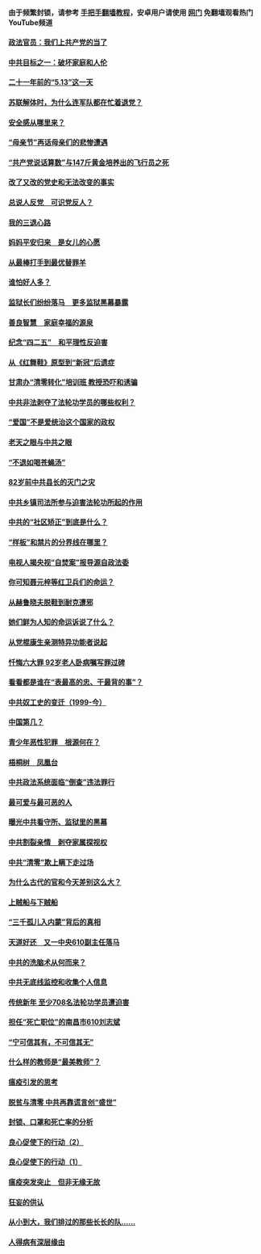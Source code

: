 #### 由于频繁封锁，请参考 [手把手翻墙教程](https://github.com/gfw-breaker/guides/wiki/)，安卓用户请使用 [网门](https://github.com/gfw-breaker/nogfw/blob/master/dl.md?t=05220401) 免翻墙观看热门YouTube频道 

#### [政法官员：我们上共产党的当了](../pages/19/425351.md?t=05220401) 

#### [中共目标之一：破坏家庭和人伦](../pages/19/424454.md?t=05220401) 

#### [二十一年前的“5.13”这一天](../pages/19/424814.md?t=05220401) 

#### [苏联解体时，为什么连军队都在忙着退党？](../pages/19/424335.md?t=05220401) 

#### [安全感从哪里来？](../pages/19/424336.md?t=05220401) 

#### [“母亲节”再话母亲们的悲惨遭遇](../pages/19/424234.md?t=05220401) 

#### [“共产党说话算数”与147斤黄金培养出的飞行员之死](../pages/19/424115.md?t=05220401) 

#### [改了又改的党史和无法改变的事实](../pages/19/424037.md?t=05220401) 

#### [总说人反党　可识党反人？](../pages/19/423820.md?t=05220401) 

#### [我的三退心路](../pages/19/423876.md?t=05220401) 

#### [妈妈平安归来　是女儿的心愿](../pages/19/423947.md?t=05220401) 

#### [从最棒打手到最优替罪羊](../pages/19/423819.md?t=05220401) 

#### [谁怕好人多？](../pages/19/423774.md?t=05220401) 

#### [监狱长们纷纷落马　更多监狱黑幕暴露](../pages/19/423787.md?t=05220401) 

#### [善良智慧　家庭幸福的源泉](../pages/19/423632.md?t=05220401) 

#### [纪念“四二五”　和平理性反迫害](../pages/19/423660.md?t=05220401) 

#### [从《红舞鞋》原型到“新冠”后遗症](../pages/19/423509.md?t=05220401) 

#### [甘肃办“清零转化”培训班 教授恐吓和诱骗](../pages/19/423498.md?t=05220401) 

#### [中共非法剥夺了法轮功学员的哪些权利？](../pages/19/423392.md?t=05220401) 

#### [“爱国”不是爱统治这个国家的政权](../pages/19/423029.md?t=05220401) 

#### [老天之眼与中共之眼](../pages/19/423378.md?t=05220401) 

#### [“不退如喝苍蝇汤”](../pages/19/423287.md?t=05220401) 

#### [82岁前中共县长的灭门之灾](../pages/19/423055.md?t=05220401) 

#### [中共乡镇司法所参与迫害法轮功所起的作用](../pages/19/423064.md?t=05220401) 

#### [中共的“社区矫正”到底是什么？](../pages/19/422870.md?t=05220401) 

#### [“样板”和禁片的分界线在哪里？](../pages/19/422704.md?t=05220401) 

#### [电视人揭央视“自焚案”报导源自政法委](../pages/19/422770.md?t=05220401) 

#### [你可知聂元梓等红卫兵们的命运？](../pages/19/422848.md?t=05220401) 

#### [从赫鲁晓夫脱鞋到耐克遭邪](../pages/19/422826.md?t=05220401) 

#### [她们鲜为人知的命运诉说了什么？](../pages/19/422754.md?t=05220401) 

#### [从党棍康生亲测特异功能者说起](../pages/19/422657.md?t=05220401) 

#### [忏悔六大罪 92岁老人卧病嘱写罪过碑](../pages/19/422750.md?t=05220401) 

#### [看看都是谁在“表最高的忠、干最背的事”？](../pages/19/422703.md?t=05220401) 

#### [中共奴工史的变迁（1999-今）](../pages/19/422656.md?t=05220401) 

#### [中国第几？](../pages/19/422496.md?t=05220401) 

#### [青少年恶性犯罪　根源何在？](../pages/19/422449.md?t=05220401) 

#### [梧桐树　凤凰台](../pages/19/422442.md?t=05220401) 

#### [中共政法系统面临“倒查”违法罪行](../pages/19/422497.md?t=05220401) 

#### [最可爱与最可恶的人](../pages/19/422448.md?t=05220401) 

#### [曝光中共看守所、监狱里的黑幕](../pages/19/422390.md?t=05220401) 

#### [中共割裂亲情　剥夺家属探视权](../pages/19/422364.md?t=05220401) 

#### [中共“清零”欺上瞒下走过场](../pages/19/422306.md?t=05220401) 

#### [为什么古代的官和今天差别这么大？](../pages/19/422228.md?t=05220401) 

#### [上贼船与下贼船](../pages/19/422276.md?t=05220401) 

#### [“三千孤儿入内蒙”背后的真相](../pages/19/422229.md?t=05220401) 

#### [天道好还　又一中央610副主任落马](../pages/19/422155.md?t=05220401) 

#### [中共的洗脑术从何而来？](../pages/19/422154.md?t=05220401) 

#### [中共无底线监控和收集个人信息](../pages/19/422039.md?t=05220401) 

#### [传统新年 至少708名法轮功学员遭迫害](../pages/19/421946.md?t=05220401) 

#### [担任“死亡职位”的南昌市610刘志斌](../pages/19/421957.md?t=05220401) 

#### [“宁可信其有，不可信其无”](../pages/19/421691.md?t=05220401) 

#### [什么样的教师是“最美教师”？](../pages/19/421755.md?t=05220401) 

#### [瘟疫引发的思考](../pages/19/421594.md?t=05220401) 

#### [脱贫与清零 中共再靠谎言创“盛世”](../pages/19/421590.md?t=05220401) 

#### [封锁、口罩和死亡率的分析](../pages/19/421495.md?t=05220401) 

#### [良心促使下的行动（2）](../pages/19/421361.md?t=05220401) 

#### [良心促使下的行动（1）](../pages/19/421302.md?t=05220401) 

#### [瘟疫突发突止　但非无缘无故](../pages/19/421281.md?t=05220401) 

#### [狂妄的供认](../pages/19/421199.md?t=05220401) 

#### [从小到大，我们排过的那些长长的队……](../pages/19/421243.md?t=05220401) 

#### [人得病有深层缘由](../pages/19/420864.md?t=05220401) 

